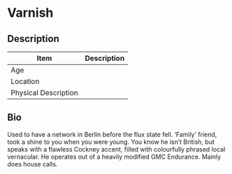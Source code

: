 # Varnish

## Description

Item | Description
---- | -----------
Age |
Location |
Physical Description |

## Bio
Used to have a network in Berlin before the flux state fell.  ‘Family’ friend, took a shine to you when you were young.  You know he isn’t British, but speaks with a flawless Cockney accent, filled with colourfully phrased local vernacular.  He operates out of a heavily modified GMC Endurance.  Mainly does house calls.
